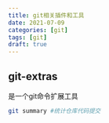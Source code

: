 ```yaml
---
title: git相关插件和工具
date: 2021-07-09
categories: [git]
tags: [git]
draft: true
---
```


## git-extras

是一个git命令扩展工具

```bash
git summary #统计仓库代码提交
```

